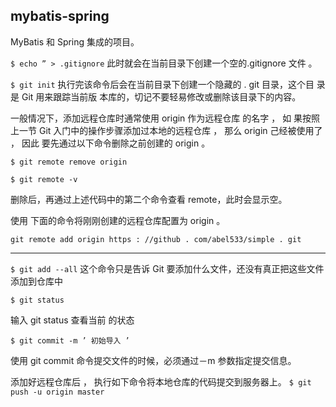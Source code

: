 ## mybatis-spring

MyBatis 和 Spring 集成的项目。

`$ echo ” > .gitignore`
此时就会在当前目录下创建一个空的.gitignore 文件 。 

`$ git init`
执行完该命令后会在当前目录下创建一个隐藏的 . git 目录，这个目 录是 Git 用来跟踪当前版
本库的，切记不要轻易修改或删除该目录下的内容。 

一般情况下，添加远程仓库时通常使用 origin 作为远程仓库 的名字 ， 如
果按照上一节 Git 入门中的操作步骤添加过本地的远程仓库 ， 那么 origin 己经被使用了 ， 因此
要先通过以下命令删除之前创建的 origin 。 

`$ git remote remove origin `

`$ git remote -v `

删除后，再通过上述代码中的第二个命令查看 remote，此时会显示空。 

使用 下面的命令将刚刚创建的远程仓库配置为 origin 。

`git remote add origin https : //github . com/abel533/simple . git `

--------------------------------------------------------------------------------------------------------------------------------

`$ git add --all`
这个命令只是告诉 Git 要添加什么文件，还没有真正把这些文件添加到仓库中

`$ git status `

输入 git status 查看当前 的状态 

`$ git commit -m ’ 初始导入 ’ `

使用 git commit 命令提交文件的时候，必须通过－m 参数指定提交信息。 

添加好远程仓库后 ， 执行如下命令将本地仓库的代码提交到服务器上。
`$ git push -u origin master `

